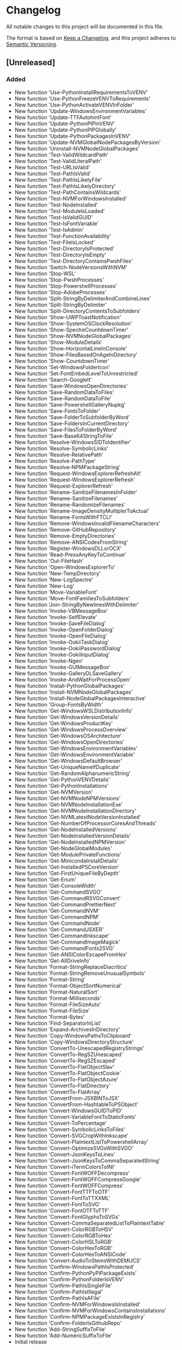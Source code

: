 # Changelog
All notable changes to this project will be documented in this file.

The format is based on [Keep a Changelog](https://keepachangelog.com/en/1.0.0/),
and this project adheres to [Semantic Versioning](https://semver.org/spec/v2.0.0.html).

## [Unreleased]
### Added
- New function 'Use-PythonInstallRequirementsToVENV'
- New function 'Use-PythonFreezeVENVToRequirements'
- New function 'Use-PythonActivateVENVInFolder'
- New function 'Update-WindowsEnvironmentVariables'
- New function 'Update-TTFAutohintFont'
- New function 'Update-PythonPIPInVENV'
- New function 'Update-PythonPIPGlobally'
- New function 'Update-PythonPackagesInVENV'
- New function 'Update-NVMGlobalNodePackagesByVersion'
- New function 'Uninstall-NVMNodeGlobalPackages'
- New function 'Test-ValidWildcardPath'
- New function 'Test-ValidLiteralPath'
- New function 'Test-URLIsValid'
- New function 'Test-PathIsValid'
- New function 'Test-PathIsLikelyFile'
- New function 'Test-PathIsLikelyDirectory'
- New function 'Test-PathContainsWildcards'
- New function 'Test-NVMForWindowsInstalled'
- New function 'Test-NodeInstalled'
- New function 'Test-ModuleIsLoaded'
- New function 'Test-IsValidGUID'
- New function 'Test-IsFontVariable'
- New function 'Test-IsAdmin'
- New function 'Test-FunctionAvailability'
- New function 'Test-FileIsLocked'
- New function 'Test-DirectoryIsProtected'
- New function 'Test-DirectoryIsEmpty'
- New function 'Test-DirectoryContainsPwshFiles'
- New function 'Switch-NodeVersionsWithNVM'
- New function 'Stop-WSL'
- New function 'Stop-PwshProcesses'
- New function 'Stop-PowershellProcesses'
- New function 'Stop-AdobeProcesses'
- New function 'Split-StringByDelimiterAndCombineLines'
- New function 'Split-StringByDelimiter'
- New function 'Split-DirectoryContentsToSubfolders'
- New function 'Show-UWPToastNotification'
- New function 'Show-SystemOSClockResolution'
- New function 'Show-SpectreCountdownTimer'
- New function 'Show-NVMNodeGlobalPackages'
- New function 'Show-ModuleDetails'
- New function 'Show-HorizontalLineInConsole'
- New function 'Show-FilesBasedOnAgeInDirectory'
- New function 'Show-CountdownTimer'
- New function 'Set-WindowsFolderIcon'
- New function 'Set-FontEmbedLevelToUnrestricted'
- New function 'Search-GoogleIt'
- New function 'Save-WindowsOpenDirectories'
- New function 'Save-RandomDataToFiles'
- New function 'Save-RandomDataToFile'
- New function 'Save-PowershellGalleryNupkg'
- New function 'Save-FontsToFolder'
- New function 'Save-FolderToSubfolderByWord'
- New function 'Save-FoldersInCurrentDirectory'
- New function 'Save-FilesToFolderByWord'
- New function 'Save-Base64StringToFile'
- New function 'Resolve-WindowsSIDToIdentifier'
- New function 'Resolve-SymbolicLinks'
- New function 'Resolve-RelativePath'
- New function 'Resolve-PathType'
- New function 'Resolve-NPMPackageString'
- New function 'Request-WindowsExplorerRefreshAlt'
- New function 'Request-WindowsExplorerRefresh'
- New function 'Request-ExplorerRefresh'
- New function 'Rename-SanitizeFilenamesInFolder'
- New function 'Rename-SanitizeFilenames'
- New function 'Rename-RandomizeFilenames'
- New function 'Rename-ImageDensityMultiplerToActual'
- New function 'Rename-FontsWithFTCLI'
- New function 'Remove-WindowsInvalidFilenameCharacters'
- New function 'Remove-GitHubRepository'
- New function 'Remove-EmptyDirectories'
- New function 'Remove-ANSICodesFromString'
- New function 'Register-WindowsDLLorOCX'
- New function 'Read-PressAnyKeyToContinue'
- New function 'Out-FileHash'
- New function 'Open-WindowsExplorerTo'
- New function 'New-TempDirectory'
- New function 'New-LogSpectre'
- New function 'New-Log'
- New function 'Move-VariableFont'
- New function 'Move-FontFamiliesToSubfolders'
- New function 'Join-StringByNewlinesWithDelimiter'
- New function 'Invoke-VBMessageBox'
- New function 'Invoke-SelfElevate'
- New function 'Invoke-SaveFileDialog'
- New function 'Invoke-OpenFolderDialog'
- New function 'Invoke-OpenFileDialog'
- New function 'Invoke-OokiiTaskDialog'
- New function 'Invoke-OokiiPasswordDialog'
- New function 'Invoke-OokiiInputDialog'
- New function 'Invoke-Ngen'
- New function 'Invoke-GUIMessageBox'
- New function 'Invoke-GalleryDLSaveGallery'
- New function 'Invoke-AndWaitForProcessOpen'
- New function 'Install-PythonGlobalPackages'
- New function 'Install-NVMNodeGlobalPackages'
- New function 'Install-NodeGlobalPackagesInteractive'
- New function 'Group-FontsByWidth'
- New function 'Get-WindowsWSLDistributionInfo'
- New function 'Get-WindowsVersionDetails'
- New function 'Get-WindowsProductKey'
- New function 'Get-WindowsProcessOverview'
- New function 'Get-WindowsOSArchitecture'
- New function 'Get-WindowsOpenDirectories'
- New function 'Get-WindowsEnvironmentVariables'
- New function 'Get-WindowsEnvironmentVariable'
- New function 'Get-WindowsDefaultBrowser'
- New function 'Get-UniqueNameIfDuplicate'
- New function 'Get-RandomAlphanumericString'
- New function 'Get-PythonVENVDetails'
- New function 'Get-PythonInstallations'
- New function 'Get-NVMVersion'
- New function 'Get-NVMNodeNPMVersions'
- New function 'Get-NVMNodeInstallationExe'
- New function 'Get-NVMNodeInstallationDirectory'
- New function 'Get-NVMLatestNodeVersionInstalled'
- New function 'Get-NumberOfProcessorCoresAndThreads'
- New function 'Get-NodeInstalledVersions'
- New function 'Get-NodeInstalledVersionDetails'
- New function 'Get-NodeInstalledNPMVersion'
- New function 'Get-NodeGlobalModules'
- New function 'Get-ModulePrivateFunctions'
- New function 'Get-MinicondaInstallDetails'
- New function 'Get-InstalledPSCoreVersion'
- New function 'Get-FirstUniqueFileByDepth'
- New function 'Get-Enum'
- New function 'Get-ConsoleWidth'
- New function 'Get-CommandSVGO'
- New function 'Get-CommandRSVGConvert'
- New function 'Get-CommandPrettierNext'
- New function 'Get-CommandNVM'
- New function 'Get-CommandNPM'
- New function 'Get-CommandNode'
- New function 'Get-CommandJSXER'
- New function 'Get-CommandInkscape'
- New function 'Get-CommandImageMagick'
- New function 'Get-CommandFonts2SVG'
- New function 'Get-ANSIColorEscapeFromHex'
- New function 'Get-AllDriveInfo'
- New function 'Format-StringReplaceDiacritics'
- New function 'Format-StringRemoveUnusualSymbols'
- New function 'Format-String'
- New function 'Format-ObjectSortNumerical'
- New function 'Format-NaturalSort'
- New function 'Format-Milliseconds'
- New function 'Format-FileSizeAuto'
- New function 'Format-FileSize'
- New function 'Format-Bytes'
- New function 'Find-SeparatorInList'
- New function 'Expand-ArchivesInDirectory'
- New function 'Copy-WindowsPathsToClipboard'
- New function 'Copy-WindowsDirectoryStructure'
- New function 'ConvertTo-UnescapedRegistryStrings'
- New function 'ConvertTo-RegSZUnescaped'
- New function 'ConvertTo-RegSZEscaped'
- New function 'ConvertTo-FlatObjectSlav'
- New function 'ConvertTo-FlatObjectCookie'
- New function 'ConvertTo-FlatObjectAzure'
- New function 'ConvertTo-FlatDirectory'
- New function 'ConvertTo-FlatArray'
- New function 'ConvertFrom-JSXBINToJSX'
- New function 'ConvertFrom-HashtableToPSObject'
- New function 'Convert-WindowsGUIDToPID'
- New function 'Convert-VariableFontToStaticFonts'
- New function 'Convert-ToPercentage'
- New function 'Convert-SymbolicLinksToFiles'
- New function 'Convert-SVGCropWithInkscape'
- New function 'Convert-PlaintextListToPowershellArray'
- New function 'Convert-OptimizeSVGsWithSVGO'
- New function 'Convert-JsonKeysToLines'
- New function 'Convert-JsonKeysToCommaSeparatedString'
- New function 'Convert-iTermColorsToINI'
- New function 'Convert-FontWOFFDecompress'
- New function 'Convert-FontWOFFCompressGoogle'
- New function 'Convert-FontWOFFCompress'
- New function 'Convert-FontTTFToOTF'
- New function 'Convert-FontToTTXXML'
- New function 'Convert-FontToSVG'
- New function 'Convert-FontOTFToTTF'
- New function 'Convert-FontGlyphsToSVGs'
- New function 'Convert-CommaSeparatedListToPlaintextTable'
- New function 'Convert-ColorRGBToHSV'
- New function 'Convert-ColorRGBToHex'
- New function 'Convert-ColorHSLToRGB'
- New function 'Convert-ColorHexToRGB'
- New function 'Convert-ColorHexToANSICode'
- New function 'Convert-AudioToStemsWithDEMUCS'
- New function 'Confirm-WindowsPathIsProtected'
- New function 'Confirm-PythonPyPiPackageExists'
- New function 'Confirm-PythonFolderIsVENV'
- New function 'Confirm-PathIsSingleFile'
- New function 'Confirm-PathIsIllegal'
- New function 'Confirm-PathIsAFile'
- New function 'Confirm-NVMForWindowsIsInstalled'
- New function 'Confirm-NVMForWindowsContainsInstallations'
- New function 'Confirm-NPMPackageExistsInRegistry'
- New function 'Confirm-FolderIsGithubRepo'
- New function 'Add-StringSuffixToFile'
- New function 'Add-NumericSuffixToFile'
- Initial release

